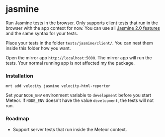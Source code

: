 # jasmine

Run Jasmine tests in the browser. Only supports client tests that run in the browser with the app context for now.
You can use all [Jasmine 2.0 features](http://jasmine.github.io/2.0/introduction.html) and the same syntax for your tests.

Place your tests in the folder `tests/jasmine/client/`. You can nest them inside this folder how you want.

Open the mirror app `http://localhost:5000`. The mirror app will run the tests.
Your normal running app is not affected my the package.

### Installation

```
mrt add velocity jasmine velocity-html-reporter
```

Set your `NODE_ENV` environment variable to `development` before you start Meteor.
If `NODE_ENV` doesn't have the value `development`, the tests will not run.

### Roadmap

* Support server tests that run inside the Meteor context.
